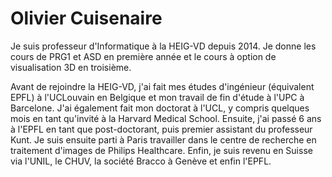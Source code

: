 # Olivier Cuisenaire

Je suis professeur d'Informatique à la HEIG-VD depuis 2014. Je donne les cours de PRG1 et ASD en première année et le cours à option de visualisation 3D en troisième. 

Avant de rejoindre la HEIG-VD, j'ai fait mes études d'ingénieur (équivalent EPFL) à l'UCLouvain en Belgique et mon travail de fin d'étude à l'UPC à Barcelone. J'ai également fait mon doctorat à l'UCL, y compris quelques mois en tant qu'invité à la Harvard Medical School. Ensuite, j'ai passé 6 ans à l'EPFL en tant que post-doctorant, puis premier assistant du professeur Kunt. Je suis ensuite parti à Paris travailler dans le centre de recherche en traitement d'images de Philips Healthcare. Enfin, je suis revenu en Suisse via l'UNIL, le CHUV, la société Bracco à Genève et enfin l'EPFL.  
